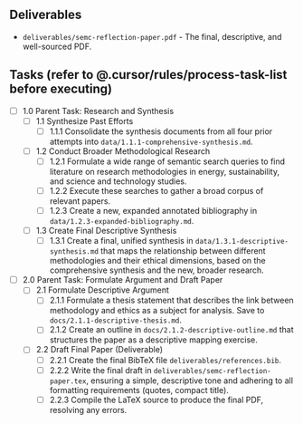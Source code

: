 ## Deliverables

- `deliverables/semc-reflection-paper.pdf` - The final, descriptive, and well-sourced PDF.

## Tasks (refer to @.cursor/rules/process-task-list before executing)

- [ ] 1.0 Parent Task: Research and Synthesis
  - [ ] 1.1 Synthesize Past Efforts
    - [ ] 1.1.1 Consolidate the synthesis documents from all four prior attempts into `data/1.1.1-comprehensive-synthesis.md`.
  - [ ] 1.2 Conduct Broader Methodological Research
    - [ ] 1.2.1 Formulate a wide range of semantic search queries to find literature on research methodologies in energy, sustainability, and science and technology studies.
    - [ ] 1.2.2 Execute these searches to gather a broad corpus of relevant papers.
    - [ ] 1.2.3 Create a new, expanded annotated bibliography in `data/1.2.3-expanded-bibliography.md`.
  - [ ] 1.3 Create Final Descriptive Synthesis
    - [ ] 1.3.1 Create a final, unified synthesis in `data/1.3.1-descriptive-synthesis.md` that maps the relationship between different methodologies and their ethical dimensions, based on the comprehensive synthesis and the new, broader research.

- [ ] 2.0 Parent Task: Formulate Argument and Draft Paper
  - [ ] 2.1 Formulate Descriptive Argument
    - [ ] 2.1.1 Formulate a thesis statement that describes the link between methodology and ethics as a subject for analysis. Save to `docs/2.1.1-descriptive-thesis.md`.
    - [ ] 2.1.2 Create an outline in `docs/2.1.2-descriptive-outline.md` that structures the paper as a descriptive mapping exercise.
  - [ ] 2.2 Draft Final Paper (Deliverable)
    - [ ] 2.2.1 Create the final BibTeX file `deliverables/references.bib`.
    - [ ] 2.2.2 Write the final draft in `deliverables/semc-reflection-paper.tex`, ensuring a simple, descriptive tone and adhering to all formatting requirements (quotes, compact title).
    - [ ] 2.2.3 Compile the LaTeX source to produce the final PDF, resolving any errors. 
